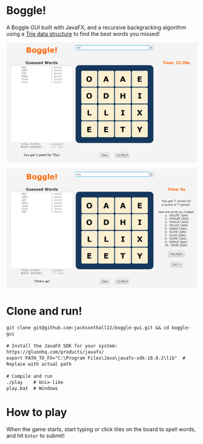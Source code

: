 # Boggle!

A Boggle GUI built with JavaFX, and a recursive backgracking algorithm using a [Trie data structure](https://en.wikipedia.org/wiki/Trie) to find the best words you missed!

![Playing screen](images/playing.png)

![Game over screen](images/game-over.png)

# Clone and run!

```
git clone git@github.com:jacksonthall22/boggle-gui.git && cd boggle-gui

# Install the JavaFX SDK for your system: https://gluonhq.com/products/javafx/
export PATH_TO_FX="C:\Program Files\Java\javafx-sdk-18.0.2\lib"  # Replace with actual path

# Compile and run
./play    # Unix-like
play.bat  # Windows
```

# How to play

When the game starts, start typing or click tiles on the board to spell words, and hit `Enter` to submit!
